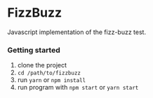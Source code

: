 # FizzBuzz

Javascript implementation of the fizz-buzz test.

### Getting started

1. clone the project
2. `cd /path/to/fizzbuzz`
3. run `yarn` or `npm install`
4. run program with `npm start` or `yarn start`
